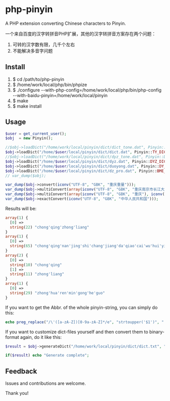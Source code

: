 php-pinyin
==========

A PHP extension converting Chinese characters to Pinyin. 

一个来自百度的汉字转拼音PHP扩展，其他的汉字转拼音方案存在两个问题：

1. 可转的汉字数有限，几千个左右
2. 不能解决多音字问题

Install
-----------
1. $ cd /path/to/php-pinyin
2. $ /home/work/local/php/bin/phpize
3. $ ./configure --with-php-config=/home/work/local/php/bin/php-config --with-baidu-pinyin=/home/work/local/pinyin
4. $ make
5. $ make install


Usage
---------
```php
$user = get_current_user();
$obj  = new Pinyin();

//$obj->loadDict("/home/work/local/pinyin/dict/dict_tone.dat", Pinyin::TY_TONE_DICT);
$obj->loadDict("/home/$user/local/pinyin/dict/dict.dat", Pinyin::TY_DICT);
//$obj->loadDict("/home/work/local/pinyin/dict/dyz_tone.dat", Pinyin::DYZ_TONE_DICT);
$obj->loadDict("/home/$user/local/pinyin/dict/dyz.dat", Pinyin::DYZ_DICT);
$obj->loadDict("/home/$user/local/pinyin/dict/duoyong.dat", Pinyin::DY_DICT);
$obj->loadDict("/home/$user/local/pinyin/dict/dz_pro.dat", Pinyin::BME_DICT);
// var_dump($obj);

var_dump($obj->convert(iconv("UTF-8", "GBK", "重庆重量")));
var_dump($obj->multiConvert(array(iconv("UTF-8", "GBK", "重庆南京市长江大桥财务会议会计"))));
var_dump($obj->multiConvert(array(iconv("UTF-8", "GBK", "重庆"), iconv("UTF-8", "GBK", "重量"))));
var_dump($obj->exactConvert(iconv("UTF-8", "GBK", "中华人民共和国")));

```

Results will be:
```php
array(1) {
  [0] =>
  string(22) "chong'qing'zhong'liang"
}
array(1) {
  [0] =>
  string(65) "chong'qing'nan'jing'shi'chang'jiang'da'qiao'cai'wu'hui'yi'kuai'ji"
}
array(2) {
  [0] =>
  string(10) "chong'qing"
  [1] =>
  string(11) "zhong'liang"
}
array(1) {
  [0] =>
  string(29) "zhong'hua'ren'min'gong'he'guo"
}
```

If you want to get the Abbr. of the whole pinyin-string, you can simply do this:

```php
echo preg_replace("/\'([a-zA-Z])[0-9a-zA-Z]*/e", "strtoupper('$1')", "'".$py_string);
```

If you want to customize dict-files yourself and then convert them to binary-format again, do it like this:
```php
$result = $obj->generateDict("/home/work/local/pinyin/dict/dict.txt", "/home/work/tmp/dict.dat");

if($result) echo "Generate complete";
```

Feedback
---------

Issues and contributions are welcome.

Thank you!

